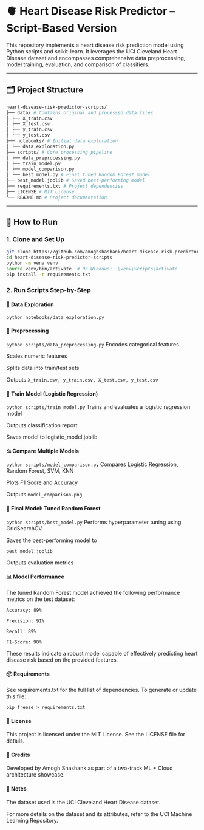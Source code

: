 # 🫀 Heart Disease Risk Predictor – Script-Based Version

This repository implements a heart disease risk prediction model using Python scripts and scikit-learn. It leverages the UCI Cleveland Heart Disease dataset and encompasses comprehensive data preprocessing, model training, evaluation, and comparison of classifiers.

---

## 🗂️ Project Structure
```bash
heart-disease-risk-predictor-scripts/
├── data/ # Contains original and processed data files
│ ├── X_train.csv
│ ├── X_test.csv
│ ├── y_train.csv
│ └── y_test.csv
├── notebooks/ # Initial data exploration
│ └── data_exploration.py
├── scripts/ # Core processing pipeline
│ ├── data_preprocessing.py
│ ├── train_model.py
│ ├── model_comparison.py
│ └── best_model.py # Final tuned Random Forest model
├── best_model.joblib # Saved best-performing model
├── requirements.txt # Project dependencies
├── LICENSE # MIT License
└── README.md # Project documentation
```

---

## 🚀 How to Run

### 1. Clone and Set Up

```bash
git clone https://github.com/amoghshashank/heart-disease-risk-predictor-scripts.git
cd heart-disease-risk-predictor-scripts
python -m venv venv
source venv/bin/activate  # On Windows: .\venv\Scripts\activate
pip install -r requirements.txt
```
### 2. Run Scripts Step-by-Step

#### 🧪 Data Exploration

```python notebooks/data_exploration.py```

#### 🧹 Preprocessing

```python scripts/data_preprocessing.py```
Encodes categorical features

Scales numeric features

Splits data into train/test sets

Outputs ```X_train.csv, y_train.csv, X_test.csv, y_test.csv```

#### 🤖 Train Model (Logistic Regression)

```python scripts/train_model.py```
Trains and evaluates a logistic regression model

Outputs classification report

Saves model to logistic_model.joblib

#### ⚖️ Compare Multiple Models

```python scripts/model_comparison.py```
Compares Logistic Regression, Random Forest, SVM, KNN

Plots F1 Score and Accuracy

Outputs ```model_comparison.png```

#### 🌲 Final Model: Tuned Random Forest

```python scripts/best_model.py```
Performs hyperparameter tuning using GridSearchCV

Saves the best-performing model to 

```best_model.joblib```

Outputs evaluation metrics

#### 📊 Model Performance
The tuned Random Forest model achieved the following performance metrics on the test dataset:
```
Accuracy: 89%

Precision: 91%

Recall: 89%

F1-Score: 90%
```
These results indicate a robust model capable of effectively predicting heart disease risk based on the provided features.

#### 📦 Requirements
See requirements.txt for the full list of dependencies. To generate or update this file:

```pip freeze > requirements.txt ```

#### 📄 License
This project is licensed under the MIT License. See the LICENSE file for details.

#### 👥 Credits
Developed by Amogh Shashank as part of a two-track ML + Cloud architecture showcase.

#### 📌 Notes
The dataset used is the UCI Cleveland Heart Disease dataset.

For more details on the dataset and its attributes, refer to the UCI Machine Learning Repository.

